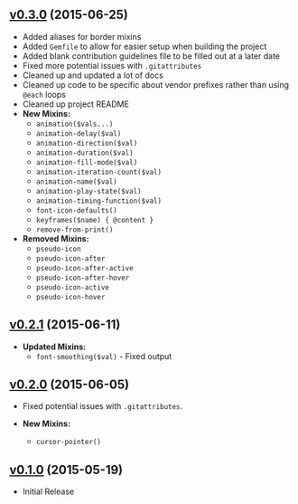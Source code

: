 ## [v0.3.0](https://github.com/bsara/scss-commons/tree/v0.3.0) (2015-06-25)

* Added aliases for border mixins
* Added `Gemfile` to allow for easier setup when building the project
* Added blank contribution guidelines file to be filled out at a later date
* Fixed more potential issues with `.gitattributes`
* Cleaned up and updated a lot of docs
* Cleaned up code to be specific about vendor prefixes rather than using `@each` loops
* Cleaned up project README
* **New Mixins:**
    * `animation($vals...)`
    * `animation-delay($val)`
    * `animation-direction($val)`
    * `animation-duration($val)`
    * `animation-fill-mode($val)`
    * `animation-iteration-count($val)`
    * `animation-name($val)`
    * `animation-play-state($val)`
    * `animation-timing-function($val)`
    * `font-icon-defaults()`
    * `keyframes($name) { @content }`
    * `remove-from-print()`
* **Removed Mixins:**
    * `pseudo-icon`
    * `pseudo-icon-after`
    * `pseudo-icon-after-active`
    * `pseudo-icon-after-hover`
    * `pseudo-icon-active`
    * `pseudo-icon-hover`


## [v0.2.1](https://github.com/bsara/scss-commons/tree/v0.2.1) (2015-06-11)

* **Updated Mixins:**
    * `font-smoothing($val)` - Fixed output


## [v0.2.0](https://github.com/bsara/scss-commons/tree/v0.2.0) (2015-06-05)

* Fixed potential issues with `.gitattributes`.


* **New Mixins:**
    * `cursor-pointer()`


## [v0.1.0](https://github.com/bsara/scss-commons/tree/v0.1.0) (2015-05-19)

* Initial Release
